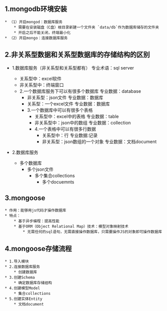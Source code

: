 ## 1.mongodb环境安装
    * （1）开启mongod：数据库服务
        * 需要在安装磁盘（C盘）根目录新建一个文件夹 `data/db`作为数据库储存的文件夹
        * 开启之后不能关闭，终端最小化
    * （2）开启mongo：连接数据库服务

## 2.非关系型数据和关系型数据库的存储结构的区别

* 1.数据库服务（非关系型和关系型都有）  专业术语：sql server
    * 关系型中：excel软件
    * 非关系型中：终端窗口
    * 2.一个数据库服务下可以有很多个数据库  专业数据：database
        * 非关系型：json文件   专业数据：数据库
        * 关系型：一个excel文件   专业数据：数据库
        * 3.一个数据库中可以有很多个表格
            * 关系型中：excel中的表格   专业数据：table
            * 非关系型中：json中的数组   专业数据：collection
            * 4.一个表格中可以有很多行数据
                * 关系型中：行     专业数据:记录
                * 非关系型：json数组的一个对象   专业数据：文档document

* 2.数据库服务
    * 多个数据库
        * 多个json文件
            * 多个集合collections
                * 多个docuemnts

## 3.mongoose
    * 作用：能够用js代码才操作数据库
    * 特点：
        * 基于异步编程：提高性能
        * 基于ORM（Object Relational Map）技术：模型对象映射技术
            * 无需任何的sql语句，无需直接操作数据库，只需要操作JS的对象即可操作数据库

## 4.mongoose存储流程
    * 1.导入模块
    * 2.连接数据库服务
        * 创建数据库
    * 3.创建Schema
        * 确定数据库存储结构
    * 4.创建模型Model
        * 集合collections
    * 5.创建实体Entity
        * 文档document